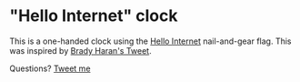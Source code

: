 # "Hello Internet" clock

This is a one-handed clock using the [Hello Internet](http://www.hellointernet.fm/) nail-and-gear flag. This was inspired by [Brady Haran's Tweet](https://twitter.com/BradyHaran/status/834842358051123201).

Questions? [Tweet me](https://twitter.com/lukemoll_)
